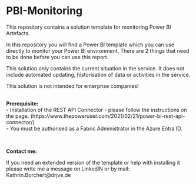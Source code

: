 # PBI-Monitoring
This repository contains a solution template for monitoring Power BI Artefacts.

<p>In this repository you will find a Power BI template which you can use directly to monitor your Power BI environment. There are 2 things that need to be done before you can use this report.</p>
<p>This solution only contains the current situation in the service. It does not include automated updating, historisation of data or activities in the service.</p>
<p>This solution is not intended for enterprise companies!</p>
<p><br /><strong>Prerequisite:</strong><br />- Installation of the REST API Connector - please follow the instructions on the page. (https://www.thepoweruser.com/2021/02/21/power-bi-rest-api-connector/)<br />- You must be authorised as a Fabric Administrator in the Azure Entra ID.</p>
<p>&nbsp;</p>
<p><strong>Contact me:</strong></p>
<p>If you need an extended version of the template or help with installing it please write me a message on LinkedIN or by mail: Kathrin.Borchert@drjve.de</p>
